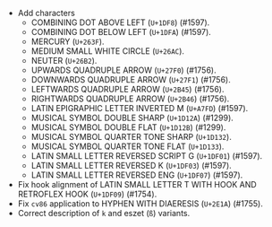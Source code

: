 * Add characters
  - COMBINING DOT ABOVE LEFT (`U+1DF8`) (#1597).
  - COMBINING DOT BELOW LEFT (`U+1DFA`) (#1597).
  - MERCURY (`U+263F`).
  - MEDIUM SMALL WHITE CIRCLE (`U+26AC`).
  - NEUTER (`U+26B2`).
  - UPWARDS QUADRUPLE ARROW (`U+27F0`) (#1756).
  - DOWNWARDS QUADRUPLE ARROW (`U+27F1`) (#1756).
  - LEFTWARDS QUADRUPLE ARROW (`U+2B45`) (#1756).
  - RIGHTWARDS QUADRUPLE ARROW (`U+2B46`) (#1756).
  - LATIN EPIGRAPHIC LETTER INVERTED M (`U+A7FD`) (#1597).
  - MUSICAL SYMBOL DOUBLE SHARP (`U+1D12A`) (#1299).
  - MUSICAL SYMBOL DOUBLE FLAT (`U+1D12B`) (#1299).
  - MUSICAL SYMBOL QUARTER TONE SHARP (`U+1D132`).
  - MUSICAL SYMBOL QUARTER TONE FLAT (`U+1D133`).
  - LATIN SMALL LETTER REVERSED SCRIPT G (`U+1DF01`) (#1597).
  - LATIN SMALL LETTER REVERSED K (`U+1DF03`) (#1597).
  - LATIN SMALL LETTER REVERSED ENG (`U+1DF07`) (#1597).
* Fix hook alignment of LATIN SMALL LETTER T WITH HOOK AND RETROFLEX HOOK (`U+1DF09`) (#1754).
* Fix `cv86` application to HYPHEN WITH DIAERESIS (`U+2E1A`) (#1755).
* Correct description of `k` and eszet (`ß`) variants.
